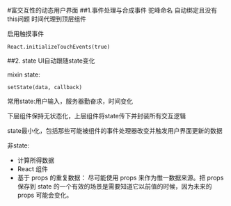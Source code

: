 #富交互性的动态用户界面
##1.事件处理与合成事件
驼峰命名
自动绑定且没有this问题
时间代理到顶层组件

启用触摸事件

	React.initializeTouchEvents(true)

##2. state
UI自动跟随state变化

mixin state:

	setState(data, callback)

常用state:用户输入，服务器勤奋求，时间变化

下层组件保持无状态化，上层组件将state传下并封装所有交互逻辑

state最小化，包括那些可能被组件的事件处理器改变并触发用户界面更新的数据

非state:

 - 计算所得数据
 - React 组件
 - 基于 props 的重复数据： 尽可能使用 props 来作为惟一数据来源。把 props 保存到 state 的一个有效的场景是需要知道它以前值的时候，因为未来的 props 可能会变化。